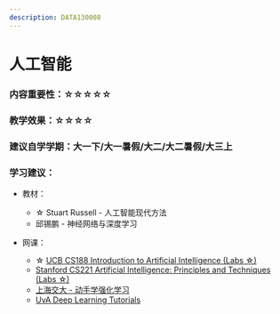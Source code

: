 ```yaml
---
description: DATA130008
---
```


# 人工智能

### 内容重要性：☆☆☆☆☆

### 教学效果：☆☆☆☆

### 建议自学学期：大一下/大一暑假/大二/大二暑假/大三上

### 学习建议：

* 教材：
  * ☆ Stuart Russell - 人工智能现代方法
  * 邱锡鹏 - 神经网络与深度学习
*   网课：

    * ☆ [UCB CS188 Introduction to Artificial Intelligence (Labs ☆)](https://csdiy.wiki/%E4%BA%BA%E5%B7%A5%E6%99%BA%E8%83%BD/CS188/)
    * [Stanford CS221 Artificial Intelligence: Principles and Techniques (Labs ☆)](https://www.bilibili.com/video/BV1Rt4y1B7WT)
    * [上海交大 - 动手学强化学习](https://hrl.boyuai.com/)
    * [UvA Deep Learning Tutorials](https://uvadlc-notebooks.readthedocs.io/en/latest/index.html)

